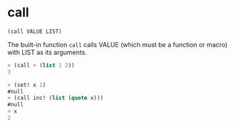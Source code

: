 # call

`(call VALUE LIST)`

The built-in function `call` calls VALUE (which must be a function or
macro) with LIST as its arguments.

```lisp
> (call + (list 1 2))
3

> (set! x 1)
#null
> (call inc! (list (quote x)))
#null
> x
2
```
